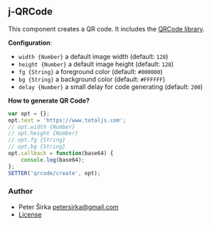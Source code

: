 ## j-QRCode

This component creates a QR code. It includes the [QRCode library](https://davidshimjs.github.io/qrcodejs/).

__Configuration__:

- `width {Number}` a default image width (default: `128`)
- `height {Number}` a default image height (default: `128`)
- `fg {String}` a foreground color (default: `#000000`)
- `bg {String}` a background color (default: `#FFFFFF`)
- `delay {Number}` a small delay for code generating (default: `200`)

__How to generate QR Code?__

```js
var opt = {};
opt.text = 'https://www.totaljs.com';
// opt.width {Number}
// opt.height {Number}
// opt.fg {String}
// opt.bg {String}
opt.callback = function(base64) {
	console.log(base64);
};
SETTER('qrcode/create', opt);
````

### Author

- Peter Širka <petersirka@gmail.com>
- [License](https://www.totaljs.com/license/)